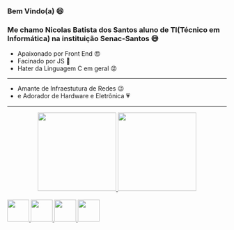 ### Bem Vindo(a) 😄
### Me chamo Nicolas Batista dos Santos aluno de TI(Técnico em Informática) na instituição Senac-Santos 😅


- Apaixonado por Front End 😍
- Facinado por JS 🤩
- Hater da Linguagem C em geral 😡
-----------------------------------
- Amante de Infraestutura de Redes 😉
- e Adorador de Hardware e Eletrônica 💗
-----------------------------------------
<div align="center">
  <a href="https://github.com/NicBits">
  <img height="180em" src="https://github-readme-stats.vercel.app/api?username=NicBits&show_icons=true&theme=shades-of-purple&include_all_commits=true&count_private=true"/>
<img height="180em" src="https://github-readme-stats.vercel.app/api/top-langs/?username=NicBits&layout=compact&langs_count=7&theme=shades-of-purple"/>
</div><br>
<div>
<img height="50em" src="https://cdn.jsdelivr.net/gh/devicons/devicon/icons/css3/css3-original.svg" />
<img height="50em" src="https://cdn.jsdelivr.net/gh/devicons/devicon/icons/html5/html5-original.svg" />
<img height="50em" src="https://cdn.jsdelivr.net/gh/devicons/devicon/icons/javascript/javascript-original.svg" />
<img height="50em" src="https://cdn.jsdelivr.net/gh/devicons/devicon/icons/mysql/mysql-original-wordmark.svg" />
</div>
